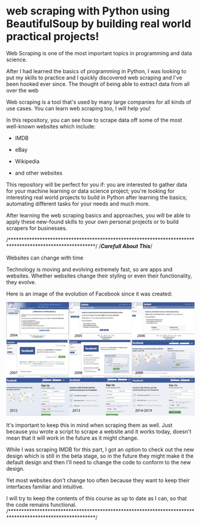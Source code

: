 # web scraping with Python using BeautifulSoup by building real world practical projects!

Web Scraping is one of the most important topics in programming and data science.

After I had learned the basics of programming in Python, I was looking to put my skills to practice and I quickly discovered web scraping and I've been hooked ever since. The thought of being able to extract data from all over the web

Web scraping is a tool that's used by many large companies for all kinds of use cases. You can learn web scraping too, I will help you!


In this repository, you can see how to scrape data off some of the most well-known websites which include:

- IMDB

- eBay

- Wikipedia

- and other websites

This repository will be perfect for you if: you are interested to gather data for your machine learning or data science project; you're looking for interesting real world projects to build in Python after learning the basics; automating different tasks for your needs and much more.

After learning the web scraping basics and approaches, you will be able to apply these new-found skills to your own personal projects or to build scrapers for businesses.

/*********************************************************************************************************/
/***********************************Carefull About This***********************************/

Websites can change with time

Technology is moving and evolving extremely fast, so are apps and websites. Whether websites change their styling or even their functionality, they evolve.

Here is an image of the evolution of Facebook since it was created:

![alt text](https://github.com/ShreeramGeedh/Web-Scraping-In-Python/blob/main/fb.jpg)

It's important to keep this in mind when scraping them as well. Just because you wrote a script to scrape a website and it works today, doesn't mean that it will work in the future as it might change.

While I was scraping IMDB for this part, I got an option to check out the new design which is still in the beta stage, so in the future they might make it the default design and then I'll need to change the code to conform to the new design.

Yet most websites don't change too often because they want to keep their interfaces familiar and intuitive.

I will try to keep the contents of this course as up to date as I can, so that the code remains functional.
/*********************************************************************************************************/
